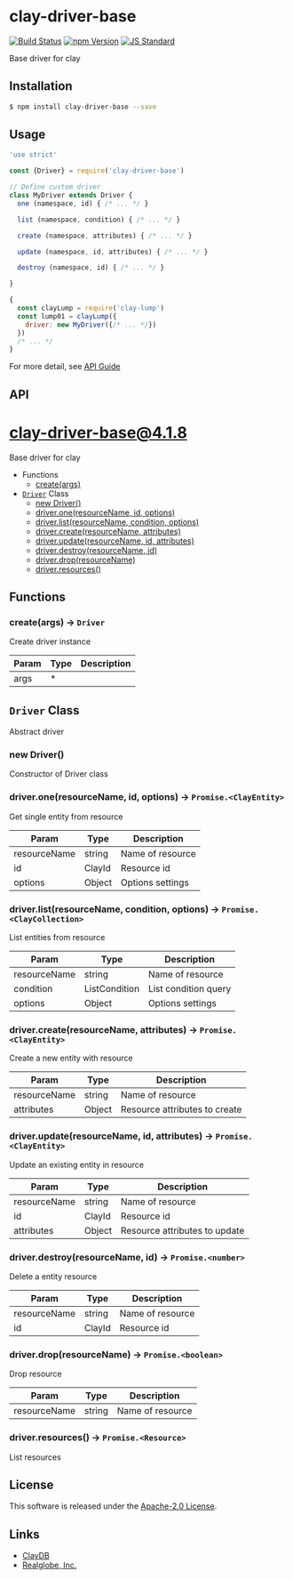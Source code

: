 clay-driver-base
==========

<!---
This file is generated by ape-tmpl. Do not update manually.
--->

<!-- Badge Start -->
<a name="badges"></a>

[![Build Status][bd_travis_shield_url]][bd_travis_url]
[![npm Version][bd_npm_shield_url]][bd_npm_url]
[![JS Standard][bd_standard_shield_url]][bd_standard_url]

[bd_repo_url]: https://github.com/realglobe-Inc/clay-driver-base
[bd_travis_url]: http://travis-ci.org/realglobe-Inc/clay-driver-base
[bd_travis_shield_url]: http://img.shields.io/travis/realglobe-Inc/clay-driver-base.svg?style=flat
[bd_travis_com_url]: http://travis-ci.com/realglobe-Inc/clay-driver-base
[bd_travis_com_shield_url]: https://api.travis-ci.com/realglobe-Inc/clay-driver-base.svg?token=
[bd_license_url]: https://github.com/realglobe-Inc/clay-driver-base/blob/master/LICENSE
[bd_codeclimate_url]: http://codeclimate.com/github/realglobe-Inc/clay-driver-base
[bd_codeclimate_shield_url]: http://img.shields.io/codeclimate/github/realglobe-Inc/clay-driver-base.svg?style=flat
[bd_codeclimate_coverage_shield_url]: http://img.shields.io/codeclimate/coverage/github/realglobe-Inc/clay-driver-base.svg?style=flat
[bd_gemnasium_url]: https://gemnasium.com/realglobe-Inc/clay-driver-base
[bd_gemnasium_shield_url]: https://gemnasium.com/realglobe-Inc/clay-driver-base.svg
[bd_npm_url]: http://www.npmjs.org/package/clay-driver-base
[bd_npm_shield_url]: http://img.shields.io/npm/v/clay-driver-base.svg?style=flat
[bd_standard_url]: http://standardjs.com/
[bd_standard_shield_url]: https://img.shields.io/badge/code%20style-standard-brightgreen.svg

<!-- Badge End -->


<!-- Description Start -->
<a name="description"></a>

Base driver for clay

<!-- Description End -->


<!-- Overview Start -->
<a name="overview"></a>



<!-- Overview End -->


<!-- Sections Start -->
<a name="sections"></a>

<!-- Section from "doc/guides/01.Installation.md.hbs" Start -->

<a name="section-doc-guides-01-installation-md"></a>

Installation
-----

```bash
$ npm install clay-driver-base --save
```


<!-- Section from "doc/guides/01.Installation.md.hbs" End -->

<!-- Section from "doc/guides/02.Usage.md.hbs" Start -->

<a name="section-doc-guides-02-usage-md"></a>

Usage
---------

```javascript
'use strict'

const {Driver} = require('clay-driver-base')

// Define custom driver
class MyDriver extends Driver {
  one (namespace, id) { /* ... */ }

  list (namespace, condition) { /* ... */ }

  create (namespace, attributes) { /* ... */ }

  update (namespace, id, attributes) { /* ... */ }

  destroy (namespace, id) { /* ... */ }

}

{
  const clayLump = require('clay-lump')
  const lump01 = clayLump({
    driver: new MyDriver({/* ... */})
  })
  /* ... */
}

```

For more detail, see [API Guide](./doc/api/api.md)


<!-- Section from "doc/guides/02.Usage.md.hbs" End -->

<!-- Section from "doc/guides/03.API.md.hbs" Start -->

<a name="section-doc-guides-03-api-md"></a>

API
---------

# clay-driver-base@4.1.8

Base driver for clay

+ Functions
  + [create(args)](#clay-driver-base-function-create)
+ [`Driver`](#clay-driver-base-class) Class
  + [new Driver()](#clay-driver-base-class-driver-constructor)
  + [driver.one(resourceName, id, options)](#clay-driver-base-class-driver-one)
  + [driver.list(resourceName, condition, options)](#clay-driver-base-class-driver-list)
  + [driver.create(resourceName, attributes)](#clay-driver-base-class-driver-create)
  + [driver.update(resourceName, id, attributes)](#clay-driver-base-class-driver-update)
  + [driver.destroy(resourceName, id)](#clay-driver-base-class-driver-destroy)
  + [driver.drop(resourceName)](#clay-driver-base-class-driver-drop)
  + [driver.resources()](#clay-driver-base-class-driver-resources)

## Functions

<a class='md-heading-link' name="clay-driver-base-function-create" ></a>

### create(args) -> `Driver`

Create driver instance

| Param | Type | Description |
| ----- | --- | -------- |
| args | * |  |



<a class='md-heading-link' name="clay-driver-base-class"></a>

## `Driver` Class

Abstract driver




<a class='md-heading-link' name="clay-driver-base-class-driver-constructor" ></a>

### new Driver()

Constructor of Driver class



<a class='md-heading-link' name="clay-driver-base-class-driver-one" ></a>

### driver.one(resourceName, id, options) -> `Promise.<ClayEntity>`

Get single entity from resource

| Param | Type | Description |
| ----- | --- | -------- |
| resourceName | string | Name of resource |
| id | ClayId | Resource id |
| options | Object | Options settings |


<a class='md-heading-link' name="clay-driver-base-class-driver-list" ></a>

### driver.list(resourceName, condition, options) -> `Promise.<ClayCollection>`

List entities from resource

| Param | Type | Description |
| ----- | --- | -------- |
| resourceName | string | Name of resource |
| condition | ListCondition | List condition query |
| options | Object | Options settings |


<a class='md-heading-link' name="clay-driver-base-class-driver-create" ></a>

### driver.create(resourceName, attributes) -> `Promise.<ClayEntity>`

Create a new entity with resource

| Param | Type | Description |
| ----- | --- | -------- |
| resourceName | string | Name of resource |
| attributes | Object | Resource attributes to create |


<a class='md-heading-link' name="clay-driver-base-class-driver-update" ></a>

### driver.update(resourceName, id, attributes) -> `Promise.<ClayEntity>`

Update an existing entity in resource

| Param | Type | Description |
| ----- | --- | -------- |
| resourceName | string | Name of resource |
| id | ClayId | Resource id |
| attributes | Object | Resource attributes to update |


<a class='md-heading-link' name="clay-driver-base-class-driver-destroy" ></a>

### driver.destroy(resourceName, id) -> `Promise.<number>`

Delete a entity resource

| Param | Type | Description |
| ----- | --- | -------- |
| resourceName | string | Name of resource |
| id | ClayId | Resource id |


<a class='md-heading-link' name="clay-driver-base-class-driver-drop" ></a>

### driver.drop(resourceName) -> `Promise.<boolean>`

Drop resource

| Param | Type | Description |
| ----- | --- | -------- |
| resourceName | string | Name of resource |


<a class='md-heading-link' name="clay-driver-base-class-driver-resources" ></a>

### driver.resources() -> `Promise.<Resource>`

List resources






<!-- Section from "doc/guides/03.API.md.hbs" End -->


<!-- Sections Start -->


<!-- LICENSE Start -->
<a name="license"></a>

License
-------
This software is released under the [Apache-2.0 License](https://github.com/realglobe-Inc/clay-driver-base/blob/master/LICENSE).

<!-- LICENSE End -->


<!-- Links Start -->
<a name="links"></a>

Links
------

+ [ClayDB][clay_d_b_url]
+ [Realglobe, Inc.][realglobe,_inc__url]

[clay_d_b_url]: https://github.com/realglobe-Inc/claydb
[realglobe,_inc__url]: http://realglobe.jp

<!-- Links End -->
